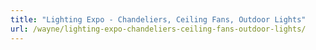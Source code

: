 ```yaml
---
title: "Lighting Expo - Chandeliers, Ceiling Fans, Outdoor Lights"
url: /wayne/lighting-expo-chandeliers-ceiling-fans-outdoor-lights/
---
```

